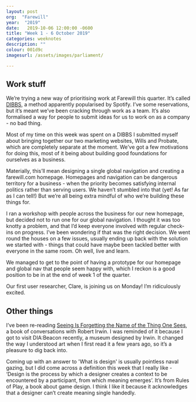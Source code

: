 ```yaml
---
layout: post
org:  "Farewill"
year:  "2019"
date:   2019-10-06 12:00:00 -0600
title: "Week 1 - 6 October 2019"
categories: weeknotes
description: ""
colour: 001d9c
imagesurl: /assets/images/parliament/

---
```



## Work stuff


We’re trying a new way of prioritising work at Farewill this quarter. It’s called [DIBBS](https://blog.crisp.se/wp-content/uploads/2016/06/DIBB.png), a method apparently popularised by Spotify. I’ve some reservations, but it’s meant we’ve been cracking through work as a team. It’s also formalised a way for people to submit ideas for us to work on as a company - no bad thing. 

Most of my time on this week was spent on a DIBBS I submitted myself about bringing together our two marketing websites, Wills and Probate, which are completely separate at the moment. We’ve got a few motivations for doing this, most of it being about building good foundations for ourselves as a business. 

Materially, this’ll mean designing a single global navigation and creating a farewill.com homepage. Homepages and navigation can be dangerous territory for a business - when the priority becomes satisfying internal politics rather than serving users. We haven’t stumbled into that (yet! As far as I can tell!) But we’re all being extra mindful of who we’re building these things for. 

I ran a workshop with people across the business for our new homepage, but decided not to run one for our global navigation. I thought it was too knotty a problem, and that I’d keep everyone involved with regular check-ins on progress. I’ve been wondering if that was the right decision. We went round the houses on a few issues, usually ending up back with the solution we started with - things that could have maybe been tackled better with everyone in the same room. Oh well, live and learn.

We managed to get to the point of having a prototype for our homepage and global nav that people seem happy with, which I reckon is a good position to be in at the end of week 1 of the quarter. 

Our first user researcher, Clare, is joining us on Monday! I’m ridiculously excited.


## Other things


I’ve been re-reading [Seeing Is Forgetting the Name of the Thing One Sees](https://www.amazon.co.uk/Seeing-Forgetting-Name-Thing-Sees/dp/0520256093), a book of conversations with Robert Irwin. I was reminded of it because I got to visit DIA:Beacon recently, a museum designed by Irwin. It changed the way I understood art when I first read it a few years ago, so it’s a pleasure to dig back into. 

Coming up with an answer to 'What is design' is usually pointless naval gazing, but I did come across a definition this week that I really like - ‘Design is the process by which a designer creates a context to be encountered by a participant, from which meaning emerges’. It’s from Rules of Play, a book about game design. I think I like it because it acknowledges that a designer can’t create meaning single handedly. 

